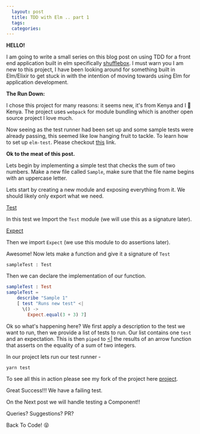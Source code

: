 ```yaml
---
  layout: post
  title: TDD with Elm .. part 1
  tags:
  categories:
---
```

**HELLO!**

I am going to write a small series on this blog post on using TDD for a front end application built in elm specifically [shufflebox](https://github.com/AndelaOSP/shufflebox-frontend). I must warn you I am new to this project, I have been looking around for something built in Elm/Elixir to get stuck in with the intention of moving towards using Elm for application development.

**The Run Down:**

I chose this project for many reasons: it seems new, it's from Kenya and I 	&#x1f49c;  Kenya.
The project uses `webpack` for module bundling which is another open source project I love much.

Now seeing as the test runner had been set up and some sample tests were already passing, this seemed like low hanging fruit to tackle. To learn how to set up `elm-test`. Please checkout [this](https://github.com/elm-community/elm-test) link.

**Ok to the meat of this post.**

Lets begin by implementing a simple test that checks the sum of two numbers.
Make a new file called `Sample`, make sure that the file name begins with an uppercase letter.


Lets start by creating a new module and exposing everything from it. We should likely only export what  we need.

[Test](http://package.elm-lang.org/packages/elm-community/elm-test/latest/Test)

In this test we Import the `Test` module (we will use this as a signature later).

[Expect](http://package.elm-lang.org/packages/elm-community/elm-test/latest/Expect)

Then we import `Expect` (we use this module to do assertions later).

Awesome! Now lets make a function and give it a signature of `Test`

`sampleTest : Test`

Then we can declare the implementation of our function.

```elm
sampleTest : Test
sampleTest =
    describe "Sample 1"
    [ test "Runs new test" <|
      \() ->
        Expect.equal(3 + 3) 7]
```

Ok so what's happening here?
We first apply a description to the test we want to run, then we provide a list of tests to run. Our list contains one `test` and an expectation. This is then `piped` to [<|](http://elm-lang.org/docs/syntax#infix-operators) the results of an arrow function that asserts on the equality of a sum of two integers.

In our project lets run our test runner - 

`yarn test`

To see all this in action please see my fork of the project here
[project](https://github.com/zacck/shufflebox-frontend/tree/test).

Great Success!!! We have a failing test.

On the Next post we will handle testing a Component!!


Queries? Suggestions? PR?

Back To Code! &#x1f61d;
